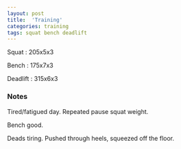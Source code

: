 ```yaml
---
layout: post
title:  'Training'
categories: training
tags: squat bench deadlift
---
```


Squat       :   205x5x3

Bench       :   175x7x3

Deadlift    :   315x6x3

### Notes

Tired/fatigued day. Repeated pause squat weight.

Bench good.

Deads tiring. Pushed through heels, squeezed off the floor.
